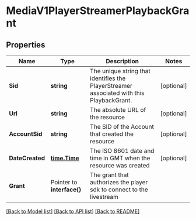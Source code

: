 # MediaV1PlayerStreamerPlaybackGrant

## Properties

Name | Type | Description | Notes
------------ | ------------- | ------------- | -------------
**Sid** | **string** | The unique string that identifies the PlayerStreamer associated with this PlaybackGrant. |[optional] 
**Url** | **string** | The absolute URL of the resource |[optional] 
**AccountSid** | **string** | The SID of the Account that created the resource |[optional] 
**DateCreated** | [**time.Time**](time.Time.md) | The ISO 8601 date and time in GMT when the resource was created |[optional] 
**Grant** | Pointer to **interface{}** | The grant that authorizes the player sdk to connect to the livestream |

[[Back to Model list]](../README.md#documentation-for-models) [[Back to API list]](../README.md#documentation-for-api-endpoints) [[Back to README]](../README.md)


